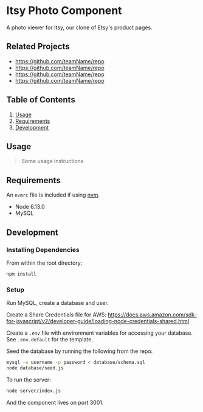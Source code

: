 # Itsy Photo Component

A photo viewer for Itsy, our clone of Etsy's product pages.

## Related Projects

  - https://github.com/teamName/repo
  - https://github.com/teamName/repo
  - https://github.com/teamName/repo
  - https://github.com/teamName/repo

## Table of Contents

1. [Usage](#Usage)
1. [Requirements](#requirements)
1. [Development](#development)

## Usage

> Some usage instructions

## Requirements

An `nvmrc` file is included if using [nvm](https://github.com/creationix/nvm).

- Node 6.13.0
- MySQL

## Development

### Installing Dependencies

From within the root directory:

```sh
npm install
```

### Setup

Run MySQL, create a database and user.

Create a Share Credentials file for AWS:
https://docs.aws.amazon.com/sdk-for-javascript/v2/developer-guide/loading-node-credentials-shared.html

Create a `.env` file with environment variables for accessing your database. See `.env.default` for the template.

Seed the database by running the following from the repo:

```sh
mysql -u username -p password < database/schema.sql
node database/seed.js
```

To run the server:

```sh
node server/index.js
```

And the component lives on port 3001.

